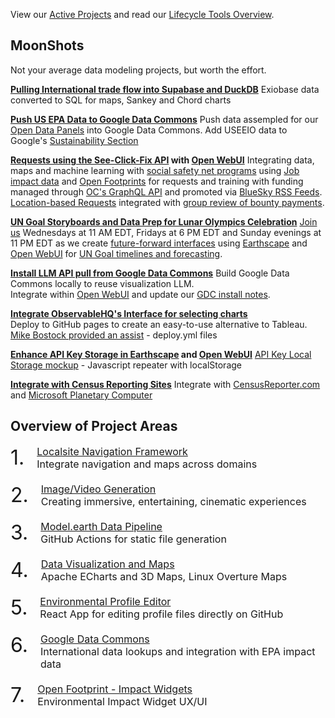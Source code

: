 <style>
.pnum {
	float:left;
	font-size: 32px;
	padding-right: 20px;
}
.ptxt {
	overflow: auto;
	font-size: 16px;
}
</style>

View our [Active Projects](../../projects/) and read our [Lifecycle Tools Overview](../../community/tools/).

<!--
<h3>Where we need help...</h3>

Heatmap needs to show vibrant colors when viewing states.

&bullet; [Pandoc blog install steps for SQLite chart](../../places/) - NPM skills needed
&bullet; [Display actual dollar totals](../../localsite/info/data/totals/) - React skills needed
&bullet; [BuildingTransparency.org API display](../../io/template/feed/) - Pull static files for [label templates](../../../io/template/) and integration with EPA [impact widgets](../../io/charts/).

<h3>Current Focus</h3>

&bullet; [Job Levels by County](../../community-data/) with Average Pay and changes in hiring ([Gaurav](/io/team/))
&bullet; [All the Places Zips](../../places/) - Generation of state and zip code files (Carolyn)
&bullet; [Census Reporter and Google Data Commons](../../community/resources/censusreporter/)
&bullet; [Farm Fresh Maps](../../localsite/info/#show=farmfresh) - API integration with local job data

<b>AI API Projects</b>
&bullet; [Stability.AI SDK](https://github.com/Stability-AI/stability-sdk) - [Github Action Workflows](https://github.com/Stability-AI/stability-sdk/actions)
&bullet; [ChatGPT Setup](https://www.toolify.ai/ai-news/create-your-own-gpt-ai-from-games-to-stories-751819) - For Jobs Levels by County 
&bullet; [ChatGPT with Github Actions](https://github.com/marketplace/actions/chatgpt-action) - Saved as static files
&bullet; Locations reimagined by Ai - Gemini and Google Places
&bullet; [Local industry innovation renderings](../../io/template/feed/) - BuildingTransparency.org
<br>
-->

## MoonShots

Not your average data modeling projects, but worth the effort.

**[Pulling International trade flow into Supabase and DuckDB](/OpenFootprint/trade/)**
Exiobase data converted to SQL for maps, Sankey and Chord charts

**[Push US EPA Data to Google Data Commons](/localsite/info/data/datacommons/)**
Push data assempled for our [Open Data Panels](/OpenFootprint) into Google Data Commons. Add USEEIO data to Google's [Sustainability Section](https://www.datacommons.org/explore/sustainability)

**[Requests using the See-Click-Fix API](https://normansj.github.io/local-view-request/src/location/mylocation.html) with [Open WebUI](/projects/src)**
Integrating data, maps and machine learning with [social safety net programs](https://www.codeforamerica.org/features/bringing-social-safety-net-benefits-online/) using [Job impact data](/localsite/info/#indicators=VADD,JOBS) and [Open Footprints](/OpenFootprint/) for requests and training with funding managed through [OC's GraphQL API](https://graphql-docs-v2.opencollective.com/access) and promoted via [BlueSky RSS Feeds](https://openrss.org/blog/bluesky-has-launched-rss-feeds). [Location-based&nbsp;Requests](/feed/view/#feed=311) integrated with [group review of bounty payments](https://github.com/orgs/ModelEarthTeam/discussions/8).
<!--
Location-based Requests
https://normansj.github.io/local-view-request/src/location/mylocation.html

[React Zip Code Input](https://normansj.github.io/local-view-request/dist/#zip=06511).
-->


<!-- that integrates with https://www.greenjobsboard.us, [X](https://x.com) with [Facebook](https://facebook.com/) with [Wechat mini programs](https://sekkeidigitalgroup.com/wechat-mini-program/) and [Weibo.com](https://weibo.com)-->

**[UN Goal Storyboards and Data Prep for Lunar Olympics Celebration](/io/coders/)**
[Join us](/io/coders/) Wednesdays at 11 AM EDT, Fridays at 6 PM EDT and Sunday evenings at 11 PM EDT as we create [future-forward interfaces](/requests/) using [Earthscape](/earthscape/app/) and [Open&nbsp;WebUI](/projects/src/) for [UN Goal timelines and forecasting](/data-commons/).

**[Install LLM API pull from Google Data Commons](github.com/datacommonsorg/website)**
Build Google Data Commons locally to reuse visualization LLM.  
Integrate within [Open WebUI](/projects/src/) and update our [GDC install notes](/localsite/info/data/datacommons/).

**[Integrate ObservableHQ's Interface for selecting charts](https://github.com/observablehq)**  
Deploy to GitHub pages to create an easy-to-use alternative to Tableau.
[Mike Bostock provided an assist](https://github.com/observablehq/framework/discussions/1030) - deploy.yml files

**[Enhance API Key Storage in Earthscape](/earthscape/app/) and [Open WebUI](/projects/src/)**
[API Key Local Storage mockup](/localsite/tools/storage/api/) - Javascript repeater with localStorage

**[Integrate with Census Reporting Sites](/community/resources/censusreporter/)**
Integrate with [CensusReporter.com](https://CensusReporter.com) and [Microsoft Planetary Computer](https://planetarycomputer.microsoft.com/)



<!-- [ML - NAICS Imputation Using Machine Learning](https://github.com/ModelEarth/machine-learning) -->

## Overview of Project Areas

<div class='pnum'>1.</div>
<div class='ptxt'>
<a href="../../localsite/">Localsite Navigation Framework</a><br>
Integrate navigation and maps across domains<br><br>
</div>

<div class='pnum'>2.</div>
<div class='ptxt'>
<a href="../../community/projects/#ai">Image/Video Generation</a><br>
Creating immersive, entertaining, cinematic experiences<br><br>
</div>

<div class='pnum'>3.</div>
<div class='ptxt'>
<a href="../../community/projects/#pipeline">Model.earth Data Pipeline</a><br>
GitHub Actions for static file generation<br><br>
</div>

<div class='pnum'>4.</div>
<div class='ptxt'>
<a href="../../community/projects/#explore">Data Visualization and Maps</a><br>
Apache ECharts and 3D Maps, Linux Overture Maps<br><br>
</div>

<div class='pnum'>5.</div>
<div class='ptxt'>
<a href="../../community/projects/#profile-editor">Environmental Profile Editor</a><br>
React App for editing profile files directly on GitHub<br><br>
</div>

<div class='pnum'>6.</div>
<div class='ptxt'>
<a href="../../community/projects/#google">Google Data Commons</a><br>
International data lookups and integration with EPA impact data<br><br>
<!--
Tools for editing data in Google Sheets using a social login<br><br>
-->
</div>

<div class='pnum'>7.</div>
<div class='ptxt'>
<a href="../../community/projects/#widgets">Open Footprint - Impact Widgets</a><br>
Environmental Impact Widget UX/UI<br><br>
</div>

<!--<br>
Challenge participants are creating pages in the shared <a href="../../apps/">community pages</a> apps repo.<br>
All entries should include <a href="../../localsite/">parameter settings</a> to filter <a href="../../io/charts/">USEEIO widget IO charts</a> by location, impact and/or goods and services.<br><br>

Democracylab profile
https://www.democracylab.org/projects/create/834

Fall 2021 Teams and Participants
https://docs.google.com/spreadsheets/d/1hnRbFDasf6rx3VS8xJ_oziF6_7laluNfZmgo6-ZDrqU/edit#gid=0
-->

<!--
The Better Civic Site implementation uses Drupal, Django and ERPNext to provide rapidly deployable, disposable backends that allow for easy contributions by volunteers and contractors.

Neighborhood.org themes include Marvel Comics and the Last Airbender. We're extending the [DemocracyLab](https://democracylab.org) project tools to add [voting tools](https://github.com/kevmoo/vote.dart).

We're integrating the project index tools that Code for America is creating from Italy’s meta-tag editor, and include both login.gov and BrightID login’s for unique user validation.
-->
